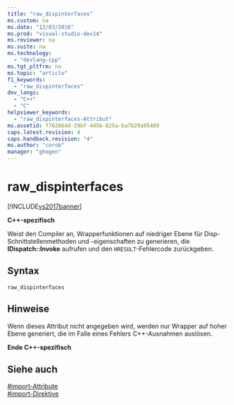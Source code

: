 ```yaml
---
title: "raw_dispinterfaces"
ms.custom: na
ms.date: "12/03/2016"
ms.prod: "visual-studio-dev14"
ms.reviewer: na
ms.suite: na
ms.technology: 
  - "devlang-cpp"
ms.tgt_pltfrm: na
ms.topic: "article"
f1_keywords: 
  - "raw_dispinterfaces"
dev_langs: 
  - "C++"
  - "C"
helpviewer_keywords: 
  - "raw_dispinterfaces-Attribut"
ms.assetid: f762864d-29bf-445b-825a-ba7b29a95409
caps.latest.revision: 4
caps.handback.revision: "4"
ms.author: "corob"
manager: "ghogen"
---
```

# raw_dispinterfaces
[!INCLUDE[vs2017banner](../assembler/inline/includes/vs2017banner.md)]

**C\+\+\-spezifisch**  
  
 Weist den Compiler an, Wrapperfunktionen auf niedriger Ebene für Disp\-Schnittstellenmethoden und \-eigenschaften zu generieren, die **IDispatch::Invoke** aufrufen und den `HRESULT`\-Fehlercode zurückgeben.  
  
## Syntax  
  
```  
raw_dispinterfaces  
```  
  
## Hinweise  
 Wenn dieses Attribut nicht angegeben wird, werden nur Wrapper auf hoher Ebene generiert, die im Falle eines Fehlers C\+\+\-Ausnahmen auslösen.  
  
 **Ende C\+\+\-spezifisch**  
  
## Siehe auch  
 [\#import\-Attribute](../preprocessor/hash-import-attributes-cpp.md)   
 [\#import\-Direktive](../preprocessor/hash-import-directive-cpp.md)